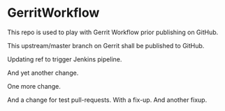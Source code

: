 GerritWorkflow
==============

This repo is used to play with Gerrit Workflow prior publishing
on GitHub.

This upstream/master branch on Gerrit shall be published to GitHub.

Updating ref to trigger Jenkins pipeline.

And yet another change.

One more change.

And a change for test pull-requests. With a fix-up. And another fixup.
